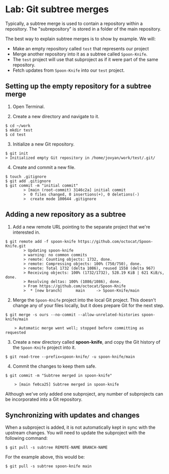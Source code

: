 # Lab: Git subtree merges

Typically, a subtree merge is used to contain a repository within a
repository. The \"subrepository\" is stored in a folder of the main
repository.

The best way to explain subtree merges is to show by example. We will:

-   Make an empty repository called `test` that represents our project
-   Merge another repository into it as a subtree called `Spoon-Knife`.
-   The `test` project will use that subproject as if it were part of
    the same repository.
-   Fetch updates from `Spoon-Knife` into our `test` project.

Setting up the empty repository for a subtree merge
---------------------------------------------------

1.  Open Terminal.

2.  Create a new directory and navigate to it.

```
$ cd ~/work
$ mkdir test
$ cd test
```

3.  Initialize a new Git repository.

```
$ git init
> Initialized empty Git repository in /home/jovyan/work/test/.git/
```

4.  Create and commit a new file.

```
$ touch .gitignore
$ git add .gitignore
$ git commit -m "initial commit"
        > [main (root-commit) 3146c2a] initial commit
        >  0 files changed, 0 insertions(+), 0 deletions(-)
        >  create mode 100644 .gitignore
```

Adding a new repository as a subtree
------------------------------------

1.  Add a new remote URL pointing to the separate project that we\'re
    interested in.

```
$ git remote add -f spoon-knife https://github.com/octocat/Spoon-Knife.git
        > Updating spoon-knife
        > warning: no common commits
        > remote: Counting objects: 1732, done.
        > remote: Compressing objects: 100% (750/750), done.
        > remote: Total 1732 (delta 1086), reused 1558 (delta 967)
        > Receiving objects: 100% (1732/1732), 528.19 KiB | 621 KiB/s, done.
        > Resolving deltas: 100% (1086/1086), done.
        > From https://github.com/octocat/Spoon-Knife
        >  * [new branch]      main     -> Spoon-Knife/main
```

2.  Merge the `Spoon-Knife` project into the local Git project. This
    doesn\'t change any of your files locally, but it does prepare Git
    for the next step.


```
$ git merge -s ours --no-commit --allow-unrelated-histories spoon-knife/main

    > Automatic merge went well; stopped before committing as requested
```


3.  Create a new directory called **spoon-knife**, and copy the Git
    history of the `Spoon-Knife` project into it.

```
$ git read-tree --prefix=spoon-knife/ -u spoon-knife/main
```

4.  Commit the changes to keep them safe.

```
$ git commit -m "Subtree merged in spoon-knife"

    > [main fe0ca25] Subtree merged in spoon-knife
```

Although we\'ve only added one subproject, any number of subprojects can
be incorporated into a Git repository.


Synchronizing with updates and changes
--------------------------------------

When a subproject is added, it is not automatically kept in sync with
the upstream changes. You will need to update the subproject with the
following command:

```
$ git pull -s subtree REMOTE-NAME BRANCH-NAME
```

For the example above, this would be:

```
$ git pull -s subtree spoon-knife main
```